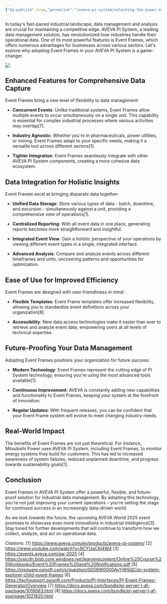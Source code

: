 ```yaml
---
{"dg-publish":true,"permalink":"/aveva-pi-system/unlocking-the-power-of-event-frames-in-aveva-pi-system/","tags":["EventFrames","PISystem","AssetFramework"]}
---
```


In today's fast-paced industrial landscape, data management and analysis are crucial for maintaining a competitive edge. AVEVA PI System, a leading data management solution, has revolutionized how industries handle their operational data. One of its most powerful features is Event Frames, which offers numerous advantages for businesses across various sectors. Let's explore why adopting Event Frames in your AVEVA PI System is a game-changer.

![](https://i.imgur.com/LM8pjTd.png)

## Enhanced Features for Comprehensive Data Capture

Event Frames bring a new level of flexibility to data management:

- **Concurrent Events**: Unlike traditional systems, Event Frames allow multiple events to occur simultaneously on a single unit. This capability is essential for complex industrial processes where various activities may overlap[7].

- **Industry Agnostic**: Whether you're in pharmaceuticals, power utilities, or mining, Event Frames adapt to your specific needs, making it a versatile tool across different sectors[1].

- **Tighter Integration**: Event Frames seamlessly integrate with other AVEVA PI System components, creating a more cohesive data ecosystem.

## Data Integration for Holistic Insights

Event Frames excel at bringing disparate data together:

- **Unified Data Storage**: Store various types of data - batch, downtime, and excursion - simultaneously against a unit, providing a comprehensive view of operations[1].

- **Centralized Reporting**: With all event data in one place, generating reports becomes more straightforward and insightful.

- **Integrated Event View**: Gain a holistic perspective of your operations by viewing different event types in a single, integrated interface.

- **Advanced Analysis**: Compare and analyze events across different timeframes and units, uncovering patterns and opportunities for optimization.

## Ease of Use for Improved Efficiency

Event Frames are designed with user-friendliness in mind:

- **Flexible Templates**: Event Frame templates offer increased flexibility, allowing you to standardize event definitions across your organization[8].

- **Accessibility**: New data access technologies make it easier than ever to retrieve and analyze event data, empowering users at all levels of technical expertise.

## Future-Proofing Your Data Management

Adopting Event Frames positions your organization for future success:

- **Modern Technology**: Event Frames represent the cutting edge of PI System technology, ensuring you're using the most advanced tools available[1].

- **Continuous Improvement**: AVEVA is constantly adding new capabilities and functionality to Event Frames, keeping your system at the forefront of innovation.

- **Regular Updates**: With frequent releases, you can be confident that your Event Frame system will evolve to meet changing industry needs.

## Real-World Impact

The benefits of Event Frames are not just theoretical. For instance, Mitsubishi Power uses AVEVA PI System, including Event Frames, to monitor energy systems they build for customers. This has led to increased awareness of system failures, reduced unplanned downtime, and progress towards sustainability goals[1].

## Conclusion

Event Frames in AVEVA PI System offer a powerful, flexible, and future-proof solution for industrial data management. By adopting this technology, you're not just improving your current operations – you're setting the stage for continued success in an increasingly data-driven world.

As we look towards the future, the upcoming AVEVA World 2025 event promises to showcase even more innovations in industrial intelligence[3]. Stay tuned for further developments that will continue to transform how we collect, analyze, and act on operational data.

Citations:
[1] https://www.aveva.com/en/products/aveva-pi-system/
[2] https://www.youtube.com/watch?v=9CYUqCAI4W4
[3] https://events.aveva.com/aw-2025
[4] https://osicdn.blob.core.windows.net/learningcontent/Online%20Course%20Workbooks/Event%20Frames%20and%20Notifications.pdf
[5] https://pisquare.osisoft.com/s/question/0D58W0000AyYjl6SQC/pi-system-explorer-child-event-frames
[6] https://techsupport.osisoft.com/Products/PI-Interfaces/PI-Event-Frames-Generator/Overview
[7] https://docs.aveva.com/bundle/pi-server-l-af-pse/page/1019083.html
[8] https://docs.aveva.com/bundle/pi-server-l-af-pse/page/1021820.html